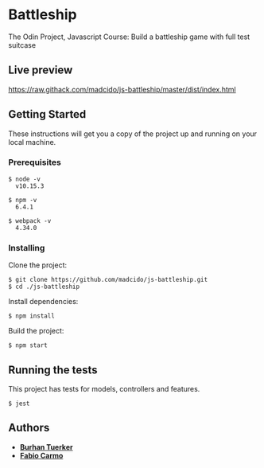 # Battleship
The Odin Project, Javascript Course: Build a battleship game with full test suitcase

## Live preview
https://raw.githack.com/madcido/js-battleship/master/dist/index.html

## Getting Started
These instructions will get you a copy of the project up and running on your local machine.

### Prerequisites
```
$ node -v
  v10.15.3

$ npm -v
  6.4.1

$ webpack -v
  4.34.0
```

### Installing
Clone the project:
```
$ git clone https://github.com/madcido/js-battleship.git
$ cd ./js-battleship
```
Install dependencies:
```
$ npm install
```
Build the project:
```
$ npm start
```

## Running the tests
This project has tests for models, controllers and features.
```
$ jest
```

## Authors
* **<a href="https://github.com/btuerker">Burhan Tuerker</a>**
* **<a href="https://github.com/madcido">Fabio Carmo</a>**
